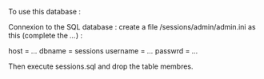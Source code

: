 To use this database :

Connexion to the SQL database : create a file /sessions/admin/admin.ini as this (complete the *...*) :

host = *...*
dbname = sessions
username = *...*
passwrd = *...*

Then execute sessions.sql and drop the table membres.
